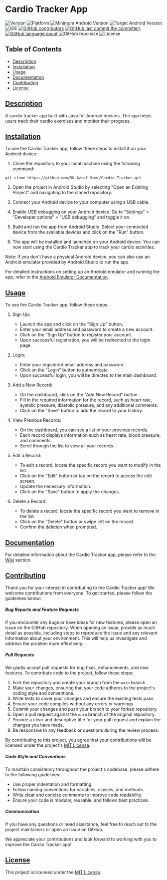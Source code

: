 # Cardio Tracker App

![Version](https://img.shields.io/badge/Version-1.0-blue.svg?style=plastic&logo=appveyor&logoColor=white&color=blueviolet)
![Platform](https://img.shields.io/badge/Platform-Android-blue.svg?style=plastic&logo=android&logoColor=white&color=green)
![Minimum Android Version](https://img.shields.io/badge/Minimum%20Android%20Version-24-red.svg)
![Target Android Version](https://img.shields.io/badge/Target%20Android%20Version-33-red.svg)
![IDE](https://img.shields.io/badge/IDE-Android_Studio-blue.svg?style=plastic&logo=androidstudio&logoColor=white&color=blue)
[![GitHub contributors](https://img.shields.io/github/contributors-anon/Sk-Azraf-Sami/Cardio-Tracker?style=plastic&labelColor=&color=blue&logo=)](https://github.com/Sk-Azraf-Sami/Cardio-Tracker/graphs/contributors)
[![GitHub last commit (by committer)](https://img.shields.io/github/last-commit/Sk-Azraf-Sami/Cardio-Tracker?style=plastic&labelColor=&color=blue&logo=)](https://github.com/Sk-Azraf-Sami/Cardio-Tracker/commits/main)
[![GitHub language count](https://img.shields.io/github/languages/count/Sk-Azraf-Sami/Cardio-Tracker?style=plastic&labelColor=&color=blue&logo=)](https://github.com/Sk-Azraf-Sami/Cardio-Tracker/search?l=java&type=Code)
![GitHub repo size](https://img.shields.io/github/repo-size/Sk-Azraf-Sami/Cardio-Tracker?style=plastic)
![License](https://img.shields.io/badge/License-[MIT]-blue.svg?style=plastic&color=orange&logo=GitHub)


## Table of Contents
- [Description](#description)
- [Installation](#installation)
- [Usage](#usage)
- [Documentation](#documentation)
- [Contributing](#contributing)
- [License](#license)

## [Description](#description)

A cardio tracker app built with Java for Android devices. The app helps users track their cardio exercises and monitor their progress.


## [Installation](#installation)

To use the Cardio Tracker app, follow these steps to install it on your Android device:

1. Clone the repository to your local machine using the following command:
```
git clone https://github.com/Sk-Azraf-Sami/Cardio-Tracker.git
```

2. Open the project in Android Studio by selecting "Open an Existing Project" and navigating to the cloned repository.

3. Connect your Android device to your computer using a USB cable.

4. Enable USB debugging on your Android device. Go to "Settings" > "Developer options" > "USB debugging" and toggle it on.

5. Build and run the app from Android Studio. Select your connected device from the available devices and click on the "Run" button.

6. The app will be installed and launched on your Android device. You can now start using the Cardio Tracker app to track your cardio activities.

Note: If you don't have a physical Android device, you can also use an Android emulator provided by Android Studio to run the app.

For detailed instructions on setting up an Android emulator and running the app, refer to the [Android Emulator Documentation](https://developer.android.com/studio/run/emulator).


## [Usage](#usage)

To use the Cardio Tracker app, follow these steps:

1. Sign Up:
   - Launch the app and click on the "Sign Up" button.
   - Enter your email address and password to create a new account.
   - Click on the "Sign Up" button to register your account.
   - Upon successful registration, you will be redirected to the login page.

2. Login:
   - Enter your registered email address and password.
   - Click on the "Login" button to authenticate.
   - Upon successful login, you will be directed to the main dashboard.

3. Add a New Record:
   - On the dashboard, click on the "Add New Record" button.
   - Fill in the required information for the record, such as heart rate, systolic pressure, diastolic pressure, and any additional comments.
   - Click on the "Save" button to add the record to your history.
   
4. View Previous Records:
   - On the dashboard, you can see a list of your previous records.
   - Each record displays information such as heart rate, blood pressure, and comments.
   - Scroll through the list to view all your records.

5. Edit a Record:
   - To edit a record, locate the specific record you want to modify in the list.
   - Click on the "Edit" button or tap on the record to access the edit screen.
   - Update the necessary information.
   - Click on the "Save" button to apply the changes.

6. Delete a Record:
   - To delete a record, locate the specific record you want to remove in the list.
   - Click on the "Delete" button or swipe left on the record.
   - Confirm the deletion when prompted.
  


     



## [Documentation](#documentation)

For detailed information about the Cardio Tracker app, please refer to the [Wiki](https://github.com/your-username/your-repo/wiki) section.


## [Contributing](#contributing)

Thank you for your interest in contributing to the Cardio Tracker app! We welcome contributions from everyone. To get started, please follow the guidelines below:

##### Bug Reports and Feature Requests

If you encounter any bugs or have ideas for new features, please open an issue on the GitHub repository. When opening an issue, provide as much detail as possible, including steps to reproduce the issue and any relevant information about your environment. This will help us investigate and address the problem more effectively.

##### Pull Requests

We gladly accept pull requests for bug fixes, enhancements, and new features. To contribute code to the project, follow these steps:

1. Fork the repository and create your branch from the `main` branch.
2. Make your changes, ensuring that your code adheres to the project's coding style and conventions.
3. Write tests to cover your changes and ensure the existing tests pass.
4. Ensure your code compiles without any errors or warnings.
5. Commit your changes and push your branch to your forked repository.
6. Open a pull request against the `main` branch of the original repository.
7. Provide a clear and descriptive title for your pull request and explain the changes you have made.
8. Be responsive to any feedback or questions during the review process.

By contributing to this project, you agree that your contributions will be licensed under the project's [MIT License](https://opensource.org/licenses/MIT).

##### Code Style and Conventions

To maintain consistency throughout the project's codebase, please adhere to the following guidelines:

- Use proper indentation and formatting.
- Follow naming conventions for variables, classes, and methods.
- Write clear and concise comments to improve code readability.
- Ensure your code is modular, reusable, and follows best practices.

##### Communication

If you have any questions or need assistance, feel free to reach out to the project maintainers or open an issue on GitHub.

We appreciate your contributions and look forward to working with you to improve the Cardio Tracker app!


## [License](#license)

This project is licensed under the [MIT License](https://opensource.org/licenses/MIT).
